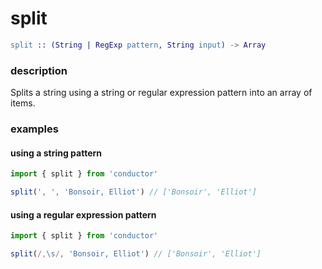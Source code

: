 # split

```erlang
split :: (String | RegExp pattern, String input) -> Array
```

### description

Splits a string using a string or regular expression pattern into an array of items.

### examples

#### using a string pattern

```javascript
import { split } from 'conductor'

split(', ', 'Bonsoir, Elliot') // ['Bonsoir', 'Elliot']
```

#### using a regular expression pattern

```javascript
import { split } from 'conductor'

split(/,\s/, 'Bonsoir, Elliot') // ['Bonsoir', 'Elliot']
```

